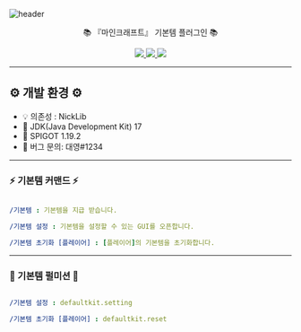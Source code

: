 ![header](https://capsule-render.vercel.app/api?type=waving&color=auto&height=300&section=header&text=DefaultKit%20&fontSize=90&animation=fadeIn&fontAlignY=38&desc=%20%20%20%20%20%20%20&descAlignY=51&descAlign=62)

<p align='center'> 📚 『마인크래프트』 기본템 플러그인 📚 </p>
<p align='center'>
  <a href="https://github.com/idkNicks">
    <img src="https://img.shields.io/badge/github-%23121011.svg?style=for-the-badge&logo=github&logoColor=white">
  </a>
  <a href="https://discord.com/users/992342653255557230">
    <img src="https://img.shields.io/badge/-Contact-ed8a6c?style=for-the-badge">
  </a>
  <a href="https://discord.gg/7eV6KxPdcQ">
    <img src="https://img.shields.io/badge/Discord-%235865F2.svg?style=for-the-badge&logo=discord&logoColor=white">
  </a>
</p>
<hr>

## ⚙️ 개발 환경 ⚙️
- 💡 의존성 : NickLib
- 📡 JDK(Java Development Kit) 17
- 🧭 SPIGOT 1.19.2
- 📩 버그 문의: 대영#1234
<hr>



### ⚡️ 기본템 커맨드 ⚡️️
```yml

/기본템 : 기본템을 지급 받습니다.

/기본템 설정 : 기본템을 설정할 수 있는 GUI를 오픈합니다.

/기본템 초기화 [플레이어] : [플레이어]의 기본템을 초기화합니다.

```
<hr>

### 📑 기본템 펄미션 📑️
```yml

/기본템 설정 : defaultkit.setting

/기본템 초기화 [플레이어] : defaultkit.reset

```
